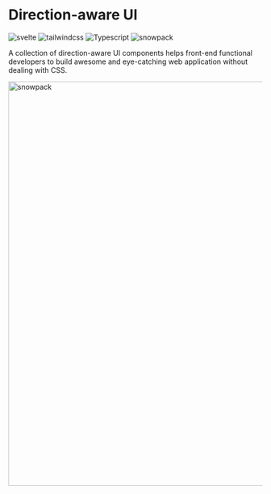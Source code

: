 # Direction-aware UI

![svelte](https://img.shields.io/badge/svelte-3.32.1-blue)
![tailwindcss](https://img.shields.io/badge/tailwindcss-2.0.2-blue)
![Typescript](https://img.shields.io/badge/typescript-4.1.3-blue)
![snowpack](https://img.shields.io/badge/snowpack-3.0.11-blue)

A collection of direction-aware UI components helps front-end functional developers to build awesome and eye-catching web application without dealing with CSS.

<img src="https://github.com/LBrian/direction-aware-ui/blob/main/public/da-ui-example.gif?raw=true" width="800px" alt="snowpack">
